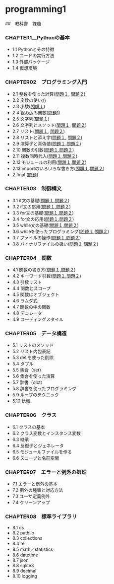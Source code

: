 # programming1


##　教科書　課題

### CHAPTER1__Pythonの基本

- 1.1 Pythonとその特徴
- 1.2 コードの実行方法
- 1.3 外部パッケージ
- 1.4 仮想環境
### CHAPTER02　プログラミング入門
- 2.1 整数を使った計算([問題１](CHAPTER02/Q2_1_1.py), [問題２](CHAPTER02/Q2_1_2.py))
- 2.2 変数の使い方
- 2.3 小数([問題１](CHAPTER02/Q2_3_1.py))
- 2.4 組み込み関数([問題1](CHAPTER02/Q2_4_1.py))
- 2.5 文字列([問題１](CHAPTER02/Q2_5_2.py))
- 2.6 文字列とメソッド([問題１](CHAPTER02/Q2_6_1.py), [問題２](CHAPTER02/Q2_6_2.py))
- 2.7 リスト([問題１](CHAPTER02/Q2_7_1.py), [問題２](CHAPTER02/Q2_7_2.py))
- 2.8 リストと添え字([問題１](CHAPTER02/Q2_8_1.py), [問題２](CHAPTER02/Q2_8_2.py))
- 2.9 演算子と真偽値([問題１](CHAPTER02/Q2_9_1.py).[問題２](CHAPTER02/Q2_9_2.py))
- 2.10 関数の引数([問題１](CHAPTER02/Q2_10_1.py),[問題２](CHAPTER02/Q2_10_2.py))
- 2.11 複数同時代入([問題１](CHAPTER02/Q2_11_1.py),[問題２](CHAPTER02/Q2_11_2.py))
- 2.12 モジュールの利用([問題１](CHAPTER02/Q2_12_1.py),[問題２](CHAPTER02/Q2_12_2.py))
- 2.13 importのいろいろな書き方([問題１](CHAPTER02/Q2_13_1.py).[問題２](CHAPTER02/Q2_13_2.py))
- 2.final ([問題](CHAPTER02/Q2_final.py))
### CHAPTER03　制御構文
- 3.1 if文の基礎([問題１](CHAPTER03/Q3_1_1.py),[問題２](CHAPTER03/Q3_1_2.py))
- 3.2 if文の応用([問題１](CHAPTER03/Q3_2_1.py),[問題２](CHAPTER03/Q3_2_2.py))
- 3.3 for文の基礎([問題１](CHAPTER03/Q3_3_1.py),[問題２](CHAPTER03/Q3_3_2.py))
- 3.4 for文の応用([問題１](CHAPTER03/Q3_4_1.py),[問題２](CHAPTER03/Q3_4_2.py))
- 3.5 while文の基礎([問題１](CHAPTER03/Q3_5_1.py),[問題２](CHAPTER03/Q3_5_2.py))
- 3.6 whileを使ったプログラミング([問題１](CHAPTER03/Q3_6_1.py),[問題２](CHAPTER03/Q3_6_2.py))
- 3.7 ファイルの操作([問題１](CHAPTER03/Q3_7_1.py),[問題２](CHAPTER03/Q3_7_2.py))
- 3.8 バイナリファイルの扱い([問題１](CHAPTER03/Q3_8_1.py),[問題２](CHAPTER03/Q3_8_2.py))
### CHAPTER04　関数
- 4.1 関数の書き方([問題１](CHAPTER04/Q4_1_1.py),[問題２](CHAPTER04/Q4_1_2.py))
- 4.2 キーワード引数([問題１](CHAPTER04/Q4_2_1.py),[問題２](CHAPTER04/Q4_2_2.py))
- 4.3 引数リスト
- 4.4 関数とスコープ
- 4.5 関数はオブジェクト
- 4.6 ラムダ式
- 4.7 関数の中の関数
- 4.8 デコレータ
- 4.9 コーディングスタイル
### CHAPTER05　データ構造
- 5.1 リストのメソッド
- 5.2 リスト内包表記
- 5.3 del を使った削除
- 5.4 タプル
- 5.5 集合（set）
- 5.6 集合を使った演算
- 5.7 辞書（dict）
- 5.8 辞書を使ったプログラミング
- 5.9 ループのテクニック
- 5.10 比較
### CHAPTER06　クラス
- 6.1 クラスの基本
- 6.2 クラス変数とインスタンス変数
- 6.3 継承
- 6.4 反復子とジェネレータ
- 6.5 モジュールファイルを作る
- 6.6 スコープと名前空間
### CHAPTER07　エラーと例外の処理
- 7.1 エラーと例外の基本
- 7.2 例外の種類と対応方法
- 7.3 ユーザ定義例外
- 7.4 クリーンアップ
### CHAPTER08　標準ライブラリ
- 8.1 os
- 8.2 pathlib
- 8.3 collections
- 8.4 re
- 8.5 math／statistics
- 8.6 datetime
- 8.7 json
- 8.8 sqlite3
- 8.9 decimal
- 8.10 logging

